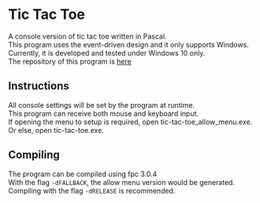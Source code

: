 # Tic Tac Toe
A console version of tic tac toe written in Pascal.  
This program uses the event-driven design and it only supports Windows.  
Currently, it is developed and tested under Windows 10 only.  
The repository of this program is [here](https://github.com/AnsonYeung/tic-tac-toe)

## Instructions
All console settings will be set by the program at runtime.  
This program can receive both mouse and keyboard input.  
If opening the menu to setup is required, open tic-tac-toe_allow_menu.exe.  
Or else, open tic-tac-toe.exe.  

## Compiling
The program can be compiled using fpc 3.0.4  
With the flag `-dFALLBACK`, the allow menu version would be generated.  
Compiling with the flag `-dRELEASE` is recommended.  